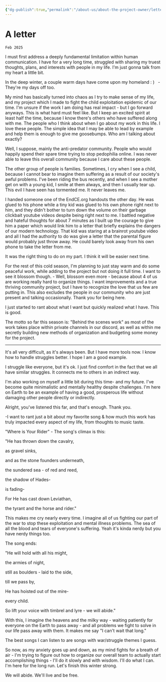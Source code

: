 ```yaml
---
{"dg-publish":true,"permalink":"/about-us/about-the-project-owner/letters-by-evan/february-letter/"}
---
```


# A letter 

`Feb 2025`

I must first address a deeply fundamental limitation within human communication. I have for a very long time, struggled with sharing my truest thoughts, plans, and interests with people in my life. I'm just gonna talk from my heart a little bit.

In the deep winter, a couple warm days have come upon my homeland : )   - They're my days off too.

My mind has basically turned into chaos as I try to make sense of my life, and my project which I made to fight the child exploitation epidemic of our time. I'm unsure if the work I am doing has real impact - but I go forward anyways. This is what hard must feel like. But I keep an excited spirit at least half the time, because I know there's others who have suffered along with me. The people who I think about when I go about my work in this life. I love these people. The simple idea that I may be able to lead by example and help them is enough to give me goosebumps. Who am I talking about exactly?

Well, I suppose, mainly the anti-predator community. People who would happily spend their spare time trying to stop pedophilia online. I was never able to leave this overall community because I care about these people.

The other group of people is families. Sometimes, I cry when I see a child, because I cannot bear to imagine them suffering as a result of our society's awful problems. I've been riding the bus recently, and when I see a mother get on with a young kid, I smile at them always, and then I usually tear up. This evil I have seen has tormented me. It never leaves me.

I handed someone one of the EndCE.org handouts the other day. He was glued to his phone while a tiny kid was glued to his own phone right next to him, and they didn't bother to turn down the volume on their garbage clickbait youtube videos despite being right next to me. I battled negative and hateful thoughts for about 7 minutes as I built up the courage to give him a paper which would link him to a letter that briefly explains the dangers of our modern technology. That kid was staring at a brainrot youtube video and all I had the authority to do was give a letter that the parental figure would probably just throw away. He could barely look away from his own phone to take the letter from me.

It was the right thing to do on my part. I think it will be easier next time.

For the rest of this cold season, I'm planning to just stay warm and do some peaceful work, while adding to the project but not doing it full time. I want to see it blossom though. - Well, blossom even more - because about 4 of us are working really hard to organize things. I want improvements and a true thriving community project, but I have to recognize the love that us few are putting in. This also excludes the people in our community who are just present and talking occasionally. Thank you for being here.

I just started to rant about what I want but quickly realized what I have. This is good.

The motto so far this season is: "Behind the scenes work" as most of the work takes place within private channels in our discord, as well as within me secretly building new methods of organization and budgeting some money for the project.

----------------------------------------------------------------------

It's all very difficult, as it's always been. But I have more tools now. I know how to handle struggles better. I hope I am a good example.

I struggle like everyone, but it's ok. I just find comfort in the fact that we all have similar struggles. It connects me to others in an indirect way.

I'm also working on myself a little bit during this time- and my future. I've become quite minimalistic and mentally healthy despite challenges. I'm here on Earth to be an example of having a good, prosperous life without damaging other people directly or indirectly. 

Alright, you've listened this far, and that's enough. Thank you.

-I want to rant just a bit about my favorite song & how much this work has truly impacted every aspect of my life, from thoughts to music taste.

"Where is Your Rider" - The song's climax is this:

"He has thrown down the cavalry,

as gravel sinks,

and as the stone founders underneath,

the sundered sea - of red and reed,

the shadow of Hades-

is fading- 

For He has cast down Leviathan,

the tyrant and the horse and rider."

This makes me cry nearly every time. I imagine all of us fighting our part of the war to stop these exploitation and mental illness problems. The sea of all the blood and tears of everyone's suffering. Yeah it's kinda nerdy but you have nerdy things too.

The song ends:

"He will hold with all his might,

the armies of night,

still as boulders - laid to the side,

till we pass by,

He has hoisted out of the mire-

every child.

So lift your voice with timbrel and lyre - we will abide."

With this, I imagine the heavens and the milky way - waiting patiently for everyone on the Earth to pass away - and all problems we fight to solve in our life pass away with them. It makes me say "I can't wait that long."

The best songs I can listen to are songs with war/struggle themes I guess.

So now, as my anxiety goes up and down, as my mind fights for a breath of air - I'm trying to figure out how to organize our overall team to actually start accomplishing things - I'll do it slowly and with wisdom. I'll do what I can. I'm here for the long run. Let's finish this winter strong.

We will abide. We'll live and be free.